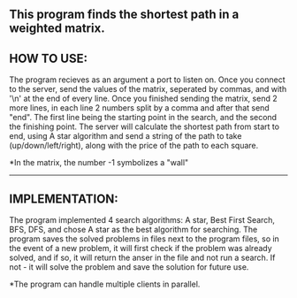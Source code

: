 This program finds the shortest path in a weighted matrix.
--------------
HOW TO USE:
--------------
The program recieves as an argument a port to listen on.
Once you connect to the server, send the values of the matrix, seperated by commas, and with '\n' at the end of every line.
Once you finished sending the matrix, send 2 more lines, in each line 2 numbers split by a comma and after that send "end". The first line being the starting point in the search, and the second the finishing point.
The server will calculate the shortest path from start to end, using A star algorithm and send a string of the path to take (up/down/left/right), along with the price of the path to each square.

*In the matrix, the number -1 symbolizes a "wall"

---------------
IMPLEMENTATION:
---------------
The program implemented 4 search algorithms: A star, Best First Search, BFS, DFS, and chose A star as the best algorithm for searching.
The program saves the solved problems in files next to the program files, so in the event of a new problem, it will first check if the problem was already solved, and if so, it will return the anser in the file and not run a search. If not - it will solve the problem and save the solution for future use.

*The program can handle multiple clients in parallel.
